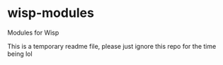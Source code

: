 # wisp-modules

Modules for Wisp

This is a temporary readme file, please just ignore this repo for the time being lol
